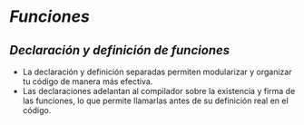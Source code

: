 # **_Funciones_**

## **_Declaración y definición de funciones_**

- La declaración y definición separadas permiten modularizar y organizar tu código de manera más efectiva.
- Las declaraciones adelantan al compilador sobre la existencia y firma de las funciones, lo que permite llamarlas antes de su definición real en el código.

